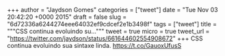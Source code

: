 
+++
author = "Jaydson Gomes"
categories = ["tweet"]
date = "Tue Nov 03 20:42:20 +0000 2015"
draft = false
slug = "6d72336a6244274eee64032ef9cdcef2e1b3498f"
tags = ["tweet"]
title = """CSS continua evoluindo su..."""
tweet = true
micro = true
tweet_url = "https://twitter.com/jaydson/status/661644602554908672"
+++
CSS continua evoluindo sua sintaxe linda. https://t.co/GauoxUfusS
